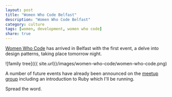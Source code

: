 ```yaml
---
layout: post
title: "Women Who Code Belfast"
description: "Women Who Code Belfast"
category: culture
tags: [women, development, women who code]
share: true
---
```


[Women Who Code](http://womenwhocode.co.uk/) has arrived in Belfast with the first event, a delve into design patterns, taking place tomorrow night. 

![family tree]({{ site.url}}/images/women-who-code/women-who-code.png)

A number of future events have already been announced on the [meetup group](http://www.meetup.com/Women-Who-Code-Belfast) including an introduction to Ruby which I'll be running.

Spread the word.
